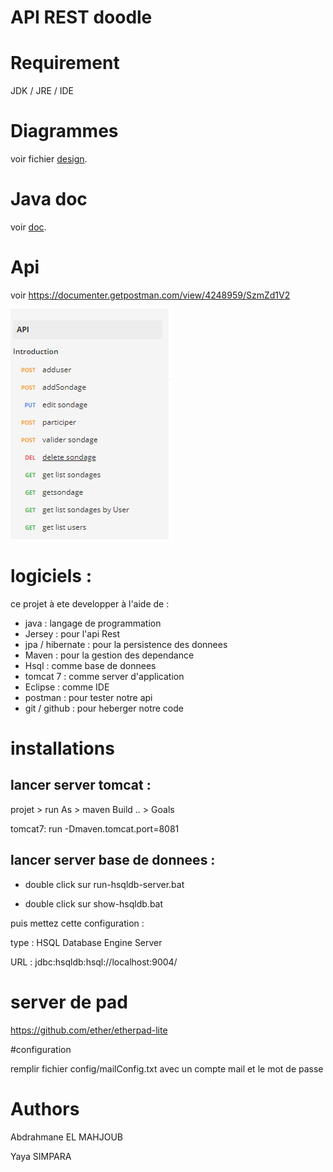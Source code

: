 # API REST doodle 

# Requirement 

JDK / JRE / IDE

# Diagrammes 

voir fichier [design](Design.md "design").

# Java doc

voir [doc](doc "documentation"). 


# Api 

voir https://documenter.getpostman.com/view/4248959/SzmZd1V2

![api](images/api.PNG "api")

# logiciels :

ce projet à ete developper à l'aide de :

* java : langage de programmation 
* Jersey : pour l'api Rest
* jpa / hibernate : pour la persistence des donnees
* Maven : pour la gestion des dependance 
* Hsql : comme base de donnees
* tomcat 7 :  comme server d'application
* Eclipse  : comme IDE 
* postman : pour tester notre api
* git / github : pour heberger notre code


# installations 

## lancer server tomcat :

projet > run As  >  maven Build .. > Goals

tomcat7: run -Dmaven.tomcat.port=8081

## lancer server base de donnees :

* double click sur run-hsqldb-server.bat

* double click sur show-hsqldb.bat

puis mettez cette configuration :


type : HSQL Database Engine Server

URL  : jdbc:hsqldb:hsql://localhost:9004/

# server de pad 
https://github.com/ether/etherpad-lite

#configuration 

remplir fichier config/mailConfig.txt
avec un compte mail et le mot de passe
# Authors 

Abdrahmane EL MAHJOUB

Yaya SIMPARA